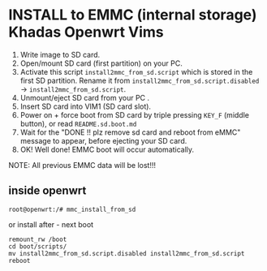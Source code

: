 # INSTALL to EMMC (internal storage) Khadas Openwrt Vims 

1) Write image to SD card.
2) Open/mount SD card (first partition) on your PC.
3) Activate this script `install2mmc_from_sd.script` which is stored in the first SD partition.
Rename it from `install2mmc_from_sd.script.disabled` -> `install2mmc_from_sd.script`.
4) Unmount/eject SD card from your PC .
5) Insert SD card into VIM1 (SD card slot).
6) Power on + force boot from SD card by triple pressing `KEY_F` (middle button), or read `README.sd.boot.md`
7) Wait for the "DONE !! plz remove sd card and reboot from eMMC" message to appear, before ejecting your SD card.
8) OK! Well done! EMMC boot will occur automatically.

NOTE: All previous EMMC data will be lost!!!

## inside openwrt

    root@openwrt:/# mmc_install_from_sd

or install after - next boot

    remount_rw /boot
    cd boot/scripts/
    mv install2mmc_from_sd.script.disabled install2mmc_from_sd.script
    reboot
